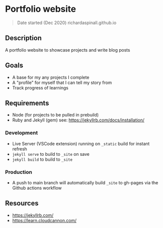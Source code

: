 # Portfolio website
> Date started (Dec 2020)
> richardaspinall.github.io

## Description
A portfolio website to showcase projects and write blog posts

## Goals
* A base for my any projects I complete
* A "profile" for myself that I can tell my story from
* Track progress of learnings

## Requirements
* Node (for projects to be pulled in prebuild)
* Ruby and Jekyll (gem) see: https://jekyllrb.com/docs/installation/

### Development

- Live Server (VSCode extension) running on `_static` build for instant refresh
- `jekyll serve` to build to `_site` on save
- `jekyll build` to build to `_site`

### Production

- A push to main branch will automatically build `_site` to gh-pages via the Github actions workflow

## Resources

- https://jekyllrb.com/
- https://learn.cloudcannon.com/
